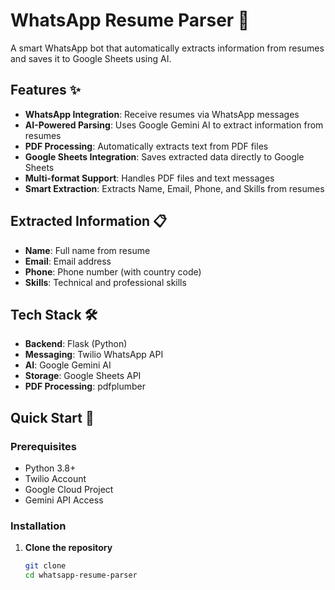# WhatsApp Resume Parser 🤖

A smart WhatsApp bot that automatically extracts information from resumes and saves it to Google Sheets using AI.

## Features ✨

- **WhatsApp Integration**: Receive resumes via WhatsApp messages
- **AI-Powered Parsing**: Uses Google Gemini AI to extract information from resumes
- **PDF Processing**: Automatically extracts text from PDF files
- **Google Sheets Integration**: Saves extracted data directly to Google Sheets
- **Multi-format Support**: Handles PDF files and text messages
- **Smart Extraction**: Extracts Name, Email, Phone, and Skills from resumes

## Extracted Information 📋

- **Name**: Full name from resume
- **Email**: Email address
- **Phone**: Phone number (with country code)
- **Skills**: Technical and professional skills

## Tech Stack 🛠️

- **Backend**: Flask (Python)
- **Messaging**: Twilio WhatsApp API
- **AI**: Google Gemini AI
- **Storage**: Google Sheets API
- **PDF Processing**: pdfplumber

## Quick Start 🚀

### Prerequisites

- Python 3.8+
- Twilio Account
- Google Cloud Project
- Gemini API Access

### Installation

1. **Clone the repository**
   ```bash
   git clone 
   cd whatsapp-resume-parser
